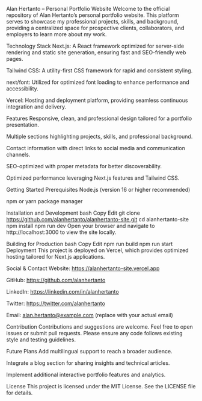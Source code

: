 Alan Hertanto – Personal Portfolio Website
Welcome to the official repository of Alan Hertanto’s personal portfolio website. This platform serves to showcase my professional projects, skills, and background, providing a centralized space for prospective clients, collaborators, and employers to learn more about my work.

Technology Stack
Next.js: A React framework optimized for server-side rendering and static site generation, ensuring fast and SEO-friendly web pages.

Tailwind CSS: A utility-first CSS framework for rapid and consistent styling.

next/font: Utilized for optimized font loading to enhance performance and accessibility.

Vercel: Hosting and deployment platform, providing seamless continuous integration and delivery.

Features
Responsive, clean, and professional design tailored for a portfolio presentation.

Multiple sections highlighting projects, skills, and professional background.

Contact information with direct links to social media and communication channels.

SEO-optimized with proper metadata for better discoverability.

Optimized performance leveraging Next.js features and Tailwind CSS.

Getting Started
Prerequisites
Node.js (version 16 or higher recommended)

npm or yarn package manager

Installation and Development
bash
Copy
Edit
git clone https://github.com/alanhertanto/alanhertanto-site.git
cd alanhertanto-site
npm install
npm run dev
Open your browser and navigate to http://localhost:3000 to view the site locally.

Building for Production
bash
Copy
Edit
npm run build
npm run start
Deployment
This project is deployed on Vercel, which provides optimized hosting tailored for Next.js applications.

Social & Contact
Website: https://alanhertanto-site.vercel.app

GitHub: https://github.com/alanhertanto

LinkedIn: https://linkedin.com/in/alanhertanto

Twitter: https://twitter.com/alanhertanto

Email: alan.hertanto@example.com (replace with your actual email)

Contribution
Contributions and suggestions are welcome. Feel free to open issues or submit pull requests. Please ensure any code follows existing style and testing guidelines.

Future Plans
Add multilingual support to reach a broader audience.

Integrate a blog section for sharing insights and technical articles.

Implement additional interactive portfolio features and analytics.

License
This project is licensed under the MIT License. See the LICENSE file for details.

